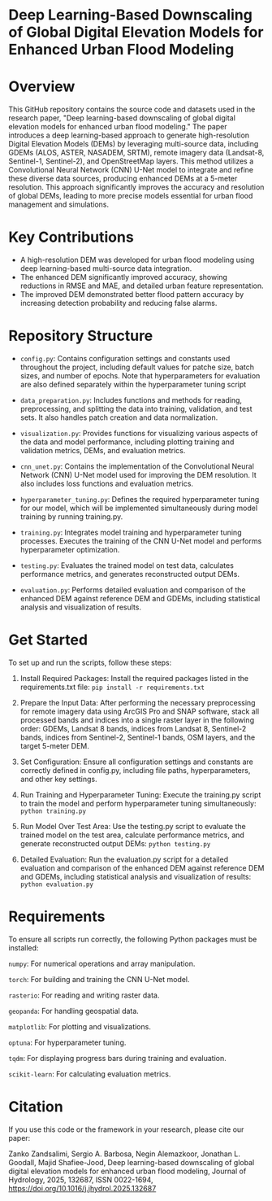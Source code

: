 # Deep Learning-Based Downscaling of Global Digital Elevation Models for Enhanced Urban Flood Modeling 

# Overview
This GitHub repository contains the source code and datasets used in the research paper, "Deep learning-based downscaling of global digital elevation models for enhanced urban flood modeling." The paper introduces a deep learning-based approach to generate high-resolution Digital Elevation Models (DEMs) by leveraging multi-source data, including GDEMs (ALOS, ASTER, NASADEM, SRTM), remote imagery data (Landsat-8, Sentinel-1, Sentinel-2), and OpenStreetMap layers. This method utilizes a Convolutional Neural Network (CNN) U-Net model to integrate and refine these diverse data sources, producing enhanced DEMs at a 5-meter resolution. This approach significantly improves the accuracy and resolution of global DEMs, leading to more precise models essential for urban flood management and simulations.

# Key Contributions
- A high-resolution DEM was developed for urban flood modeling using deep learning-based multi-source data integration.
- The enhanced DEM significantly improved accuracy, showing reductions in RMSE and MAE, and detailed urban feature representation.
- The improved DEM demonstrated better flood pattern accuracy by increasing detection probability and reducing false alarms.

# Repository Structure
 - `config.py`: Contains configuration settings and constants used throughout the project, including default values for patche size, batch sizes, and number of epochs. Note that hyperparameters for evaluation are also defined separately within the hyperparameter tuning script

 - `data_preparation.py`: Includes functions and methods for reading, preprocessing, and splitting the data into training, validation, and test sets. It also handles patch creation and data normalization.

- `visualization.py`: Provides functions for visualizing various aspects of the data and model performance, including plotting training and validation metrics, DEMs, and evaluation metrics.

- `cnn_unet.py`: Contains the implementation of the Convolutional Neural Network (CNN) U-Net model used for improving the DEM resolution. It also includes loss functions and evaluation metrics.

- `hyperparameter_tuning.py`: Defines the required hyperparameter tuning for our model, which will be implemented simultaneously during model training by running training.py.

- `training.py`: Integrates model training and hyperparameter tuning processes. Executes the training of the CNN U-Net model and performs hyperparameter optimization.
  
- `testing.py`: Evaluates the trained model on test data, calculates performance metrics, and generates reconstructed output DEMs.

- `evaluation.py`: Performs detailed evaluation and comparison of the enhanced DEM against reference DEM and GDEMs, including statistical analysis and visualization of results.

# Get Started
To set up and run the scripts, follow these steps:

1. Install Required Packages:
Install the required packages listed in the requirements.txt file:
`pip install -r requirements.txt`

2. Prepare the Input Data:
After performing the necessary preprocessing for remote imagery data using ArcGIS Pro and SNAP software, stack all processed bands and indices into a single raster layer in the following order: GDEMs, Landsat 8 bands, indices from Landsat 8, Sentinel-2 bands, indices from Sentinel-2, Sentinel-1 bands, OSM layers, and the target 5-meter DEM.

3. Set Configuration:
Ensure all configuration settings and constants are correctly defined in config.py, including file paths, hyperparameters, and other key settings.

4. Run Training and Hyperparameter Tuning:
Execute the training.py script to train the model and perform hyperparameter tuning simultaneously:
`python training.py`

5. Run Model Over Test Area:
Use the testing.py script to evaluate the trained model on the test area, calculate performance metrics, and generate reconstructed output DEMs:
`python testing.py`

6. Detailed Evaluation:
Run the evaluation.py script for a detailed evaluation and comparison of the enhanced DEM against reference DEM and GDEMs, including statistical analysis and visualization of results:
`python evaluation.py`

# Requirements
To ensure all scripts run correctly, the following Python packages must be installed:

`numpy`: For numerical operations and array manipulation.

`torch`: For building and training the CNN U-Net model.

`rasterio`: For reading and writing raster data.

`geopanda`: For handling geospatial data.

`matplotlib`: For plotting and visualizations.

`optuna`: For hyperparameter tuning.

`tqdm`: For displaying progress bars during training and evaluation.

`scikit-learn`: For calculating evaluation metrics.


# Citation
If you use this code or the framework in your research, please cite our paper:

Zanko Zandsalimi, Sergio A. Barbosa, Negin Alemazkoor, Jonathan L. Goodall, Majid Shafiee-Jood,
Deep learning-based downscaling of global digital elevation models for enhanced urban flood modeling,
Journal of Hydrology, 2025, 132687, ISSN 0022-1694, https://doi.org/10.1016/j.jhydrol.2025.132687

